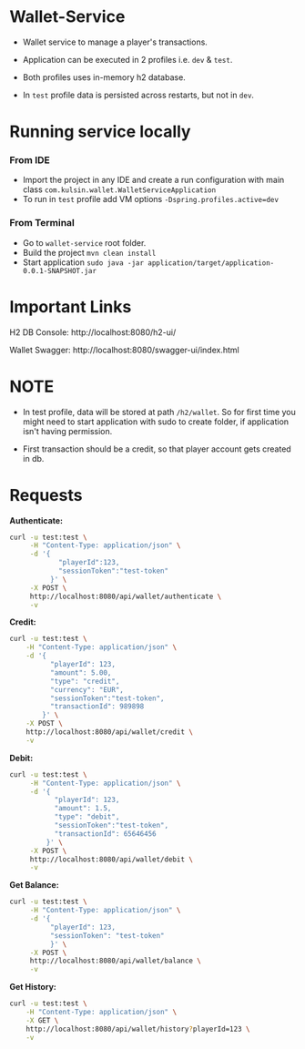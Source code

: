 # Wallet-Service

- Wallet service to manage a player's transactions.

- Application can be executed in 2 profiles i.e. `dev` & `test`.
- Both profiles uses in-memory h2 database.
- In `test` profile data is persisted across restarts, but not in `dev`.

# Running service locally

### From IDE

- Import the project in any IDE and create a run configuration with main
  class `com.kulsin.wallet.WalletServiceApplication`
- To run in `test` profile add VM options `-Dspring.profiles.active=dev`

### From Terminal

- Go to `wallet-service` root folder.
- Build the project `mvn clean install`
- Start application `sudo java -jar application/target/application-0.0.1-SNAPSHOT.jar`

# Important Links

H2 DB Console: http://localhost:8080/h2-ui/

Wallet Swagger: http://localhost:8080/swagger-ui/index.html

# NOTE

- In test profile, data will be stored at path `/h2/wallet`. So for first time you might need to start application
  with sudo to create folder, if application isn't having permission.

- First transaction should be a credit, so that player account gets created in db.

# Requests

**Authenticate:**

```bash
curl -u test:test \
     -H "Content-Type: application/json" \
     -d '{
            "playerId":123,
            "sessionToken":"test-token"
          }' \
     -X POST \
     http://localhost:8080/api/wallet/authenticate \
     -v
```

**Credit:**

```bash
curl -u test:test \
    -H "Content-Type: application/json" \
    -d '{
          "playerId": 123,
          "amount": 5.00,
          "type": "credit",
          "currency": "EUR",
          "sessionToken":"test-token",
          "transactionId": 989898
        }' \
    -X POST \
    http://localhost:8080/api/wallet/credit \
    -v
```

**Debit:**

```bash
curl -u test:test \
     -H "Content-Type: application/json" \
     -d '{
           "playerId": 123,
           "amount": 1.5,
           "type": "debit",
           "sessionToken":"test-token",
           "transactionId": 65646456
         }' \
     -X POST \
     http://localhost:8080/api/wallet/debit \
     -v
```

**Get Balance:**

```bash
curl -u test:test \
     -H "Content-Type: application/json" \
     -d '{
          "playerId": 123,
          "sessionToken": "test-token"
          }' \
     -X POST \
     http://localhost:8080/api/wallet/balance \
     -v
```

**Get History:**

```bash
curl -u test:test \
    -H "Content-Type: application/json" \
    -X GET \
    http://localhost:8080/api/wallet/history?playerId=123 \
    -v
```
